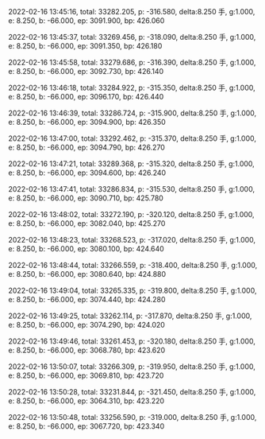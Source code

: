 2022-02-16 13:45:16, total: 33282.205, p: -316.580, delta:8.250 手, g:1.000, e: 8.250, b: -66.000, ep: 3091.900, bp: 426.060

2022-02-16 13:45:37, total: 33269.456, p: -318.090, delta:8.250 手, g:1.000, e: 8.250, b: -66.000, ep: 3091.350, bp: 426.180

2022-02-16 13:45:58, total: 33279.686, p: -316.390, delta:8.250 手, g:1.000, e: 8.250, b: -66.000, ep: 3092.730, bp: 426.140

2022-02-16 13:46:18, total: 33284.922, p: -315.350, delta:8.250 手, g:1.000, e: 8.250, b: -66.000, ep: 3096.170, bp: 426.440

2022-02-16 13:46:39, total: 33286.724, p: -315.900, delta:8.250 手, g:1.000, e: 8.250, b: -66.000, ep: 3094.900, bp: 426.350

2022-02-16 13:47:00, total: 33292.462, p: -315.370, delta:8.250 手, g:1.000, e: 8.250, b: -66.000, ep: 3094.790, bp: 426.270

2022-02-16 13:47:21, total: 33289.368, p: -315.320, delta:8.250 手, g:1.000, e: 8.250, b: -66.000, ep: 3094.600, bp: 426.240

2022-02-16 13:47:41, total: 33286.834, p: -315.530, delta:8.250 手, g:1.000, e: 8.250, b: -66.000, ep: 3090.710, bp: 425.780

2022-02-16 13:48:02, total: 33272.190, p: -320.120, delta:8.250 手, g:1.000, e: 8.250, b: -66.000, ep: 3082.040, bp: 425.270

2022-02-16 13:48:23, total: 33268.523, p: -317.020, delta:8.250 手, g:1.000, e: 8.250, b: -66.000, ep: 3080.100, bp: 424.640

2022-02-16 13:48:44, total: 33266.559, p: -318.400, delta:8.250 手, g:1.000, e: 8.250, b: -66.000, ep: 3080.640, bp: 424.880

2022-02-16 13:49:04, total: 33265.335, p: -319.800, delta:8.250 手, g:1.000, e: 8.250, b: -66.000, ep: 3074.440, bp: 424.280

2022-02-16 13:49:25, total: 33262.114, p: -317.870, delta:8.250 手, g:1.000, e: 8.250, b: -66.000, ep: 3074.290, bp: 424.020

2022-02-16 13:49:46, total: 33261.453, p: -320.180, delta:8.250 手, g:1.000, e: 8.250, b: -66.000, ep: 3068.780, bp: 423.620

2022-02-16 13:50:07, total: 33266.309, p: -319.950, delta:8.250 手, g:1.000, e: 8.250, b: -66.000, ep: 3069.810, bp: 423.720

2022-02-16 13:50:28, total: 33231.844, p: -321.450, delta:8.250 手, g:1.000, e: 8.250, b: -66.000, ep: 3064.310, bp: 423.220

2022-02-16 13:50:48, total: 33256.590, p: -319.000, delta:8.250 手, g:1.000, e: 8.250, b: -66.000, ep: 3067.720, bp: 423.340